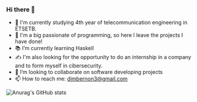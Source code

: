 ### Hi there 👋

- 🎒 I'm currently studying 4th year of telecommunication engineering in ETSETB. 
- 🙌 I'm a big passionate of programming, so here I leave the projects I have done!
- 📚 I’m currently learning Haskell
- ✍️ I'm also looking for the opportunity to do an internship in a company and to form myself in cibersecurity.
- 👯 I’m looking to collaborate on software developing projects
- 📫 How to reach me: dimbernon3@gmail.com


![Anurag's GitHub stats](https://github-readme-stats.vercel.app/api?username=darioic&show_icons=true&theme=gotham)


<!--
**darioic/darioic** is a ✨ _special_ ✨ repository because its `README.md` (this file) appears on your GitHub profile.

Here are some ideas to get you started:

- 🔭 I’m currently working on ...
- 🌱 I’m currently learning ...
- 👯 I’m looking to collaborate on ...
- 🤔 I’m looking for help with ...
- 💬 Ask me about ...
- 📫 How to reach me: ...
- 😄 Pronouns: ...
- ⚡ Fun fact: ...
-->
